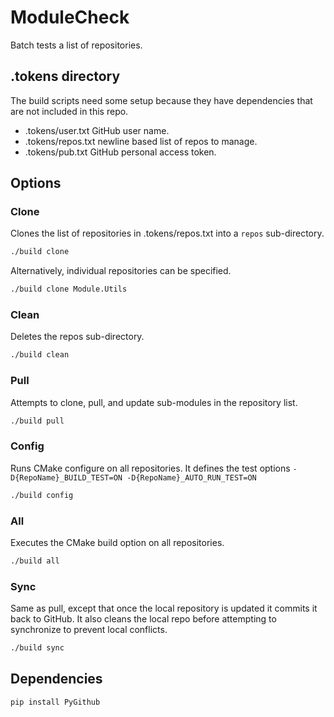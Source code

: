 # ModuleCheck

Batch tests a list of repositories.  

## .tokens directory

The build scripts need some setup because they have dependencies that are not included in this repo.

- .tokens/user.txt   GitHub user name.
- .tokens/repos.txt  newline based list of repos to manage.
- .tokens/pub.txt    GitHub personal access token.

## Options

### Clone

Clones the list of repositories in .tokens/repos.txt into a `repos` sub-directory.

```sh
./build clone
```

Alternatively, individual repositories can be specified.

```sh
./build clone Module.Utils
```

### Clean

Deletes the repos sub-directory.

```sh
./build clean
```

### Pull

Attempts to clone, pull, and update sub-modules in the repository list.

```sh
./build pull
```

### Config

Runs CMake configure on all repositories.
It defines the test options `-D{RepoName}_BUILD_TEST=ON -D{RepoName}_AUTO_RUN_TEST=ON`

```sh
./build config
```

### All

Executes the CMake build option on all repositories.

```sh
./build all
```

### Sync

Same as pull, except that once the local repository is updated it commits it back
to GitHub. It also cleans the local repo before attempting to synchronize to prevent local conflicts.  


```sh
./build sync
```

## Dependencies

```sh
pip install PyGithub
```
